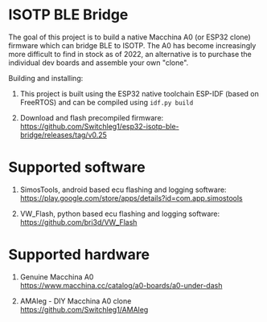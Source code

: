# ISOTP BLE Bridge

The goal of this project is to build a native Macchina A0 (or ESP32 clone) firmware which can bridge BLE to ISOTP. The A0 has become increasingly more difficult to find in stock as of 2022, an alternative is to purchase the individual dev boards and assemble your own "clone".

Building and installing:
1) This project is built using the ESP32 native toolchain ESP-IDF (based on FreeRTOS) and can be compiled using `idf.py build`

2) Download and flash precompiled firmware: <br>
https://github.com/Switchleg1/esp32-isotp-ble-bridge/releases/tag/v0.25

# Supported software

1) SimosTools, android based ecu flashing and logging software: <br>
https://play.google.com/store/apps/details?id=com.app.simostools<br>

2) VW_Flash, python based ecu flashing and logging software: <br>
https://github.com/bri3d/VW_Flash<br>

# Supported hardware

1) Genuine Macchina A0 <br>
https://www.macchina.cc/catalog/a0-boards/a0-under-dash <br>

2) AMAleg - DIY Macchina A0 clone <br>
https://github.com/Switchleg1/AMAleg
